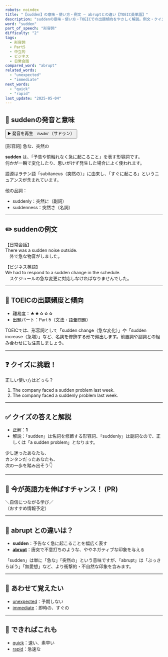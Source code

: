 ```yaml
---
robots: noindex
title: "【sudden】の意味・使い方・例文 ― abruptとの違い【TOEIC英単語】"
description: "suddenの意味・使い方・TOEICでの出題傾向をやさしく解説。例文・クイズ付きでabruptとの違いもわかりやすく学べます。"
word: "sudden"
part_of_speech: "形容詞"
difficulty: "2"
tags:
  - 形容詞
  - Part5
  - 中立的
  - ビジネス
  - 日常会話
compared_word: "abrupt"
related_words:
  - "unexpected"
  - "immediate"
next_words:
  - "quick"
  - "rapid"
last_update: "2025-05-04"
---
```


## 🔰 suddenの発音と意味

<button class="play-audio" onclick="playTTS('sudden')">
  <span class="play-audio-main">
    ▶️ 発音を再生　/sʌdn/
  </span>
  <span class="play-audio-sub">
    （サドゥン）
  </span>
</button>

[形容詞] 急な、突然の

**sudden** は、「予告や前触れなく急に起こること」を表す形容詞です。  
何かが一瞬で変化したり、思いがけず発生した場合によく使われます。

語源はラテン語「subitaneus（突然の）」に由来し、「すぐに起こる」というニュアンスが含まれています。

他の品詞：  
- suddenly：突然に（副詞）
- suddenness：突然さ（名詞）

---

## ✏️ suddenの例文

【日常会話】  
There was a sudden noise outside.  
　外で急な物音がしました。

【ビジネス英語】  
We had to respond to a sudden change in the schedule.  
　スケジュールの急な変更に対応しなければなりませんでした。

---

## 🎯 TOEICの出題頻度と傾向

- 難易度：★★☆☆☆
- 出題パート：Part 5（文法・語彙問題）

TOEICでは、形容詞として「sudden change（急な変化）」や「sudden increase（急増）」など、名詞を修飾する形で頻出します。前置詞や副詞との組み合わせにも注意しましょう。

---

## ❓ クイズに挑戦！

正しい使い方はどっち？

1. The company faced a sudden problem last week.  
2. The company faced a suddenly problem last week.

---

## ✅ クイズの答えと解説

- 正解：**1**
- 解説：「sudden」は名詞を修飾する形容詞、「suddenly」は副詞なので、正しくは「a sudden problem」となります。

少し迷ったあなたも、  
カンタンだったあなたも、  
次の一歩を踏み出そう👇️

---

## 🚀 今が英語力を伸ばすチャンス！ (PR)

<div class="info-center">
＼自信につながる学び／<br>  
（おすすめ情報予定）
</div>

---

## 🤔  abrupt との違いは？

- **sudden**：予告なく急に起こることを幅広く表す
- **[abrupt](/word/abrupt/)**：唐突で不意打ちのような、ややネガティブな印象を与える

「sudden」は単に「急な」「突然の」という意味ですが、「abrupt」は「ぶっきらぼう」「無愛想」など、より衝撃的・不自然な印象を含みます。

---

## 🧩 あわせて覚えたい

- [unexpected](/word/unexpected/)：予期しない
- [immediate](/word/immediate/)：即時の、すぐの

---

## 📖 できればこれも

- [quick](/word/quick/)：速い、素早い
- [rapid](/word/rapid/)：急速な

<!-- cvid: aid20_bid18 -->
